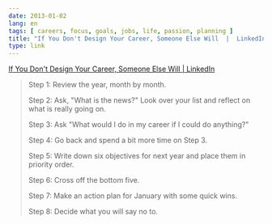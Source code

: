```yaml
---
date: 2013-01-02
lang: en
tags: [ careers, focus, goals, jobs, life, passion, planning ]
title: "If You Don't Design Your Career, Someone Else Will  |  LinkedIn"
type: link
---
```


[If You Don't Design Your Career, Someone Else Will  | 
LinkedIn](http://www.linkedin.com/today/post/article/20121212083009-8353952-if-you-don-t-design-your-career-someone-else-will?_mSplash=1)

> Step 1: Review the year, month by month.
>
> Step 2: Ask, "What is the news?" Look over your list and reflect on
> what is really going on.
>
> Step 3: Ask "What would I do in my career if I could do anything?"
>
> Step 4: Go back and spend a bit more time on Step 3.
>
> Step 5: Write down six objectives for next year and place them in
> priority order.
>
> Step 6: Cross off the bottom five.
>
> Step 7: Make an action plan for January with some quick wins.
>
> Step 8: Decide what you will say no to.

